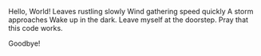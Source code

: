 Hello, World!
Leaves rustling slowly
Wind gathering speed quickly
A storm approaches
Wake up in the dark.
Leave myself at the doorstep.
Pray that this code works.



Goodbye!
